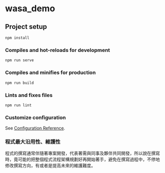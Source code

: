 # wasa_demo

## Project setup
```
npm install
```

### Compiles and hot-reloads for development
```
npm run serve
```

### Compiles and minifies for production
```
npm run build
```

### Lints and fixes files
```
npm run lint
```

### Customize configuration
See [Configuration Reference](https://cli.vuejs.org/config/).

### 程式最大沿用性、維護性
程式的撰寫通常伴隨著專案開發，代表著需與同事及夥伴共同開發，所以說在撰寫時，竟可能的把整個程式流程架構規劃好再開始著手，避免在撰寫過程中，不停地修改撰寫方向，有或者是提高未來的維護難度。
